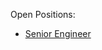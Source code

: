 Open Positions:
- [Senior Engineer](https://github.com/Kalpa-com/kalpa-recruiting/blob/main/Senior%20Engineer.md)
